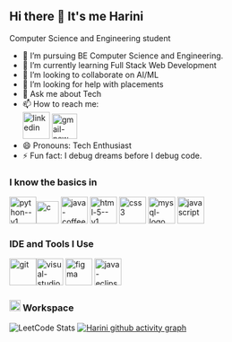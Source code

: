 ## Hi there 👋 It's me Harini

Computer Science and Engineering student

- 🔭 I’m pursuing BE Computer Science and Engineering.
- 🌱 I’m currently learning Full Stack Web Development 
- 👯 I’m looking to collaborate on AI/ML
- 🤔 I’m looking for help with placements
- 💬 Ask me about Tech
- 📫 How to reach me:
<br />[<img width="48" height="48" src="https://img.icons8.com/color/48/linkedin.png" alt="linkedin"/>](https://www.linkedin.com/in/harini-cse/)
[<img width="45" height="45" src="https://img.icons8.com/color/48/gmail-new.png" alt="gmail-new"/>](mailto:harininatarajan2005@gmail.com)
- 😄 Pronouns: Tech Enthusiast
- ⚡ Fun fact:  I debug dreams before I debug code.


### I know the basics in <br>
<img width="48" height="48" src="https://img.icons8.com/color/48/python--v1.png" alt="python--v1"/><img width="40" height="40" src="https://img.icons8.com/ios-filled/50/c.png" alt="c"/>
<img width="48" height="48" src="https://img.icons8.com/color/48/java-coffee-cup-logo--v1.png" alt="java-coffee-cup-logo--v1"/>
<img width="48" height="48" src="https://img.icons8.com/color/48/html-5--v1.png" alt="html-5--v1"/>
<img width="48" height="48" src="https://img.icons8.com/color/48/css3.png" alt="css3"/>
<img width="48" height="48" src="https://img.icons8.com/fluency/50/mysql-logo.png" alt="mysql-logo"/>
<img width="48" height="48" src="https://img.icons8.com/color/48/javascript.png" alt="javascript"/>

### IDE and Tools I Use
<img width="48" height="48" src="https://img.icons8.com/color/48/git.png" alt="git"/><img width="48" height="48" src="https://img.icons8.com/color/48/visual-studio-code-2019.png" alt="visual-studio-code-2019"/>
<img width="48" height="48" src="https://img.icons8.com/color/48/figma.png" alt="figma"/>
<img width="48" height="48" src="https://img.icons8.com/ios-filled/50/java-eclipse.png" alt="java-eclipse"/>


### <img width="20" height="20" src="https://img.icons8.com/emoji/48/desktop-computer.png" alt="desktop-computer"/> Workspace

![LeetCode Stats](https://leetcard.jacoblin.cool/HariniNatarajan21?theme=chartreuse&font=Electrolize)
[![Harini github activity graph](https://github-readme-activity-graph.vercel.app/graph?username=HariniDhanalakshmi&bg_color=121112&color=42d3f0&line=1dedfc&point=61e5ff&area=true&hide_border=true)](https://github.com/ashutosh00710/github-readme-activity-graph)
